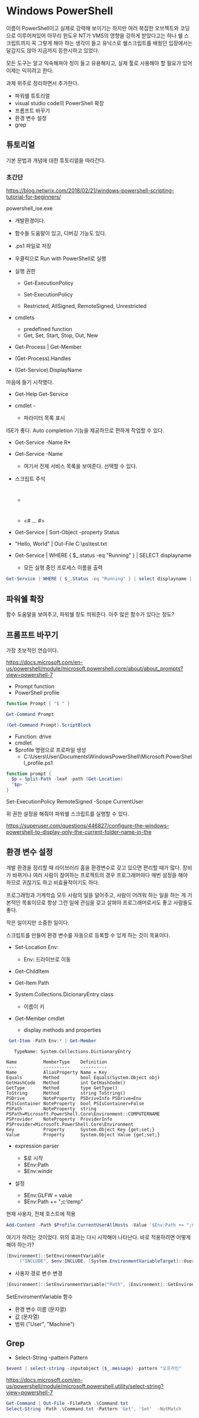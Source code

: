 # Windows PowerShell 

이름이 PowerShell이고 실제로 강력해 보이기는 하지만 여러 복잡한 오브젝트와 코딩으로 이루어져있어 아무리 윈도우 NT가 VMS의 영향을 
강하게 받았다고는 하나 쉘 스크립트까지 꼭 그렇게 해야 하는 생각이 들고 유닉스로 쉘스크립트를 배웠던 입장에서는 달갑지도 않아 지금까지 
등한시하고 있었다. 

모든 도구는 알고 익숙해져야 정이 들고 유용해지고, 실제 툴로 사용해야 할 필요가 있어 이제는 익히려고 한다. 

과제 위주로 정리하면서 추가한다. 

- 파워쉘 튜토리얼 
- visual studio code의 PowerShell 확장 
- 프롬프트 바꾸기 
- 환경 변수 설정 
- grep 


## 튜토리얼 

기본 문법과 개념에 대한 튜토리얼을 따라간다. 


### 초간단 

https://blog.netwrix.com/2018/02/21/windows-powershell-scripting-tutorial-for-beginners/

powershell_ise.exe 
- 개발환경이다. 
- 함수들 도움말이 있고, 디버깅 기능도 있다. 


- .ps1 파일로 저장
- 우클릭으로 Run with PowerShell로 실행 
- 실행 권한 
  - Get-ExecutionPolicy 
  - Set-ExecutionPolicy 

  - Restricted, AllSigned, RemoteSigned, Unrestricted 

- cmdlets
  - predefined function 
  - Get, Set, Start, Stop, Out, New 

- Get-Process | Get-Member
- (Get-Process).Handles 
- (Get-Service).DisplayName 

마음에 들기 시작했다. 

- Get-Help Get-Service 

- cmdlet - 
  - 파라미터 목록 표시 

ISE가 좋다. Auto completion 기능을 제공하므로 편하게 작업할 수 있다. 

- Get-Service -Name R* 
- Get-Service -Name 
  - 여기서 전체 서비스 목록을 보여준다. 선택할 수 있다. 


- 스크립트 주석 
  - # 
  - <#   ... #>

- Get-Service | Sort-Object -property Status
- "Hello, World" | Out-File C:\ps\test.txt

- Get-Service | WHERE { $_.status -eq "Running" } | SELECT displayname
  - 모든 실행 중인 프로세스 이름을 출력 

```powershell
Get-Service | WHERE { $_.Status -eq "Running" } | select displayname | Sort-Object -property DisplayName
```

## 파워쉘 확장 

함수 도움말을 보여주고, 파워쉘 창도 띄워준다. 
아주 많은 함수가 있다는 정도? 


## 프롬프트 바꾸기 

가장 초보적인 연습이다. 

https://docs.microsoft.com/en-us/powershell/module/microsoft.powershell.core/about/about_prompts?view=powershell-7

- Prompt function 
- PowerShell profile 

```PowerShell 
function Prompt { "$ " }

Get-Command Prompt 

(Get-Command Prompt).ScriptBlock 
```

- Function: drive 
- cmdlet 
- $profile 명령으로 프로파일 생성 
  - C:\Users\User\Documents\WindowsPowerShell\Microsoft.PowerShell_profile.ps1

```PowerShell
function prompt {
  $p = Split-Path -leaf -path (Get-Location)
  "$p> "
}
```

Set-ExecutionPolicy RemoteSigned -Scope CurrentUser

위 권한 설정을 해줘야 파워쉘 스크립트를 실행할 수 있다. 

https://superuser.com/questions/446827/configure-the-windows-powershell-to-display-only-the-current-folder-name-in-the



## 환경 변수 설정 

개발 환경을 정리할 때 라이브러리 홈을 환경변수로 갖고 있으면 편리할 때가 많다. 장비가 바뀌거나 여러 사람이 참여하는 프로젝트의 경우 프로그래머마다 매번 설정을 해야 하므로 귀찮기도 하고 비효율적이기도 하다. 

프로그래밍과 기계학습 모두 사람의 일을 덜어주고, 사람이 어려워 하는 일을 하는 게 기본적인 목표이므로 항상 그런 일에 관심을 갖고 살펴야 
프로그래머로서도 좋고 사람들도 좋다. 

작은 일이지만 소중한 일이다. 

스크립트를 만들어 환경 변수를 자동으로 등록할 수 있게 하는 것이 목표이다. 


- Set-Location Env: 
  - Env: 드라이브로 이동 

- Get-ChildItem 
- Get-Item Path

- System.Collections.DicionaryEntry class 
  - 이름이 키

- Get-Member cmdlet 
  - display methods and properties 

```PowerShell
 Get-Item -Path Env:* | Get-Member
 ```

 ```
    TypeName: System.Collections.DictionaryEntry

Name          MemberType    Definition
----          ----------    ----------
Name          AliasProperty Name = Key
Equals        Method        bool Equals(System.Object obj)
GetHashCode   Method        int GetHashCode()
GetType       Method        type GetType()
ToString      Method        string ToString()
PSDrive       NoteProperty  PSDriveInfo PSDrive=Env
PSIsContainer NoteProperty  bool PSIsContainer=False
PSPath        NoteProperty  string PSPath=Microsoft.PowerShell.Core\Environment::COMPUTERNAME
PSProvider    NoteProperty  ProviderInfo PSProvider=Microsoft.PowerShell.Core\Environment
Key           Property      System.Object Key {get;set;}
Value         Property      System.Object Value {get;set;}
```


- expression parser 
  - $로 시작 
  - $Env:Path 
  - $Env:windir

- 설정 
  - $Env:GLFW = value 
  - $Env:Path += ";c:\temp"


현재 사용자, 전체 호스트에 적용 
```PowerShell
Add-Content -Path $Profile.CurrentUserAllHosts -Value '$Env:Path += ";C:\Temp"'
```
여기가 하려는 것이었다. 
위의 효과는 다시 시작해야 나타난다. 바로 적용하려면 어떻게 해야 하는가? 

```powershell
[Environment]::SetEnvironmentVariable
     ("INCLUDE", $env:INCLUDE, [System.EnvironmentVariableTarget]::User)
```     

- 사용자 경로 변수 변경 

```powershell
[Environment]::SetEnvironmentVariable("Path", [Environment]::GetEnvironmentVariable("Path", "User") + ";C:\bin", "User")
```

SetEnviromentVariable 함수 
- 환경 변수 이름 (문자열) 
- 값 (문자열) 
- 범위 ("User", "Machine")


## Grep 

- Select-String -pattern Pattern

```powershell
$event | select-string -inputobject {$_.message} -pattern "오프라인"
```

https://docs.microsoft.com/en-us/powershell/module/microsoft.powershell.utility/select-string?view=powershell-7


```powershell 
Get-Command | Out-File -FilePath .\Command.txt
Select-String -Path .\Command.txt -Pattern 'Get', 'Set'  -NotMatch
```



